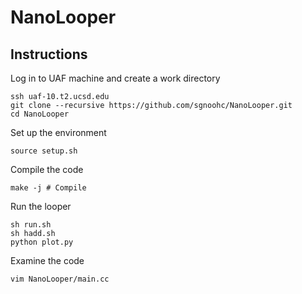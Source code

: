 # NanoLooper

## Instructions

Log in to UAF machine and create a work directory

    ssh uaf-10.t2.ucsd.edu
    git clone --recursive https://github.com/sgnoohc/NanoLooper.git
    cd NanoLooper

Set up the environment

    source setup.sh

Compile the code

    make -j # Compile

Run the looper

    sh run.sh
    sh hadd.sh
    python plot.py

Examine the code

    vim NanoLooper/main.cc



